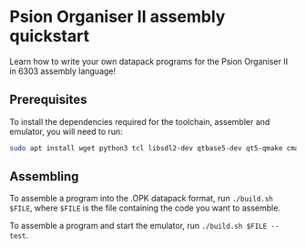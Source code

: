 # Psion Organiser II assembly quickstart
Learn how to write your own datapack programs for the Psion Organiser II in 6303 assembly language!

## Prerequisites
To install the dependencies required for the toolchain, assembler and emulator, you will need to run:

```bash
sudo apt install wget python3 tcl libsdl2-dev qtbase5-dev qt5-qmake cmake
```

## Assembling
To assemble a program into the .OPK datapack format, run `./build.sh $FILE`, where `$FILE` is the file containing the code you want to assemble.

To assemble a program and start the emulator, run `./build.sh $FILE --test`.
